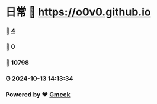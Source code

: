 # 日常 :link: https://o0v0.github.io 
### :page_facing_up: [4](https://o0v0.github.io/tag.html) 
### :speech_balloon: 0 
### :hibiscus: 10798 
### :alarm_clock: 2024-10-13 14:13:34 
### Powered by :heart: [Gmeek](https://github.com/Meekdai/Gmeek)
